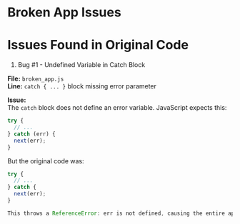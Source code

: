 # Broken App Issues

# Issues Found in Original Code

1. Bug #1 - Undefined Variable in Catch Block

**File:** `broken_app.js`  
**Line:** `catch { ... }` block missing error parameter

**Issue:**  
The `catch` block does not define an error variable. JavaScript expects this:

```js
try {
  // ...
} catch (err) {
  next(err);
}
```
But the original code was:

```js
try {
  // ...
} catch {
  next(err);
}

This throws a ReferenceError: err is not defined, causing the entire app to crash whenever an error occurs.


